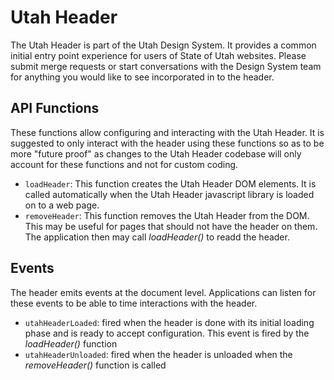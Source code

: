 # Utah Header
The Utah Header is part of the Utah Design System. It provides a common initial entry point experience for users of State of Utah websites. Please submit merge requests or start conversations with the Design System team for anything you would like to see incorporated in to the header.

## API Functions
These functions allow configuring and interacting with the Utah Header. It is suggested to only interact with the header using these functions so as to be more "future proof" as changes to the Utah Header codebase will only account for these functions and not for custom coding.
* `loadHeader`: This function creates the Utah Header DOM elements. It is called automatically when the Utah Header javascript library is loaded on to a web page.
* `removeHeader`: This function removes the Utah Header from the DOM. This may be useful for pages that should not have the header on them. The application then may call *loadHeader()* to readd the header.

## Events
The header emits events at the document level. Applications can listen for these events to be able to time interactions with the header.
* `utahHeaderLoaded`: fired when the header is done with its initial loading phase and is ready to accept configuration. This event is fired by the *loadHeader()* function
* `utahHeaderUnloaded`: fired when the header is unloaded when the *removeHeader()* function is called
